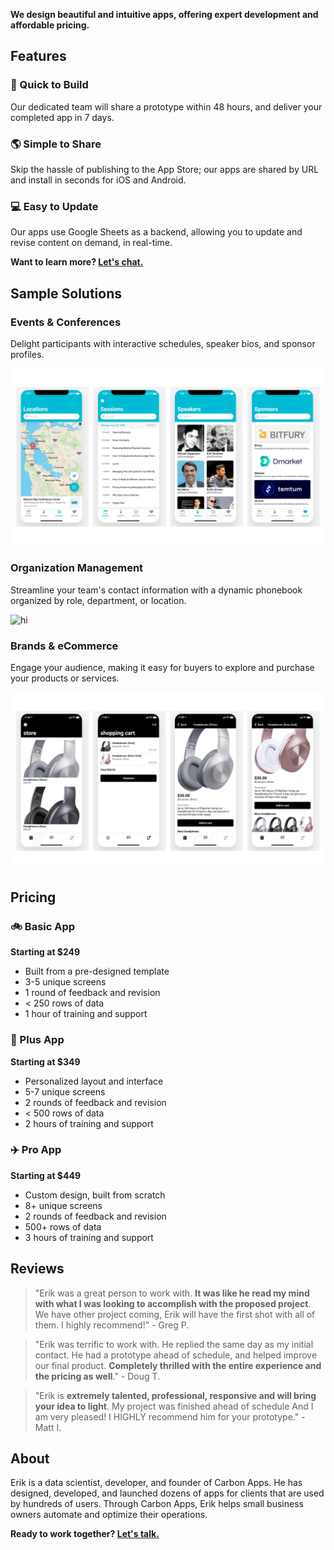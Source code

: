  
**We design beautiful and intuitive apps, offering expert development and affordable pricing.**

## Features

### :rocket: Quick to Build
Our dedicated team will share a prototype within 48 hours, and deliver your completed app in 7 days.

### :earth_americas: Simple to Share
Skip the hassle of publishing to the App Store; our apps are shared by URL and install in seconds for iOS and Android.

### :computer: Easy to Update
Our apps use Google Sheets as a backend, allowing you to update and revise content on demand, in real-time.

**Want to learn more? [Let's chat.](https://forms.gle/QJAyyBAPcWvNzi5u9)**

## Sample Solutions

### Events & Conferences

Delight participants with interactive schedules, speaker bios, and sponsor profiles.

<img src="images/solution_1.png" alt="hi" class="inline"/>

### Organization Management

Streamline your team's contact information with a dynamic phonebook organized by role, department, or location. 

<img src="images/solution_2.png" alt="hi" class="inline"/>

### Brands & eCommerce

Engage your audience, making it easy for buyers to explore and purchase your products or services.

<img src="images/solution_3.png" alt="hi" class="inline"/>

## Pricing

### :bike: Basic App
**Starting at $249**
- Built from a pre-designed template
- 3-5 unique screens
- 1 round of feedback and revision
- < 250 rows of data
- 1 hour of training and support

### :car: Plus App
**Starting at $349**
- Personalized layout and interface
- 5-7 unique screens
- 2 rounds of feedback and revision
- < 500 rows of data
- 2 hours of training and support

### :airplane: Pro App
**Starting at $449**
- Custom design, built from scratch
- 8+ unique screens
- 2 rounds of feedback and revision
- 500+ rows of data
- 3 hours of training and support

## Reviews

> "Erik was a great person to work with. **It was like he read my mind with what I was looking to accomplish with the proposed project**. We have other project coming, Erik will have the first shot with all of them. I highly recommend!" - Greg P.

> "Erik was terrific to work with. He replied the same day as my initial contact. He had a prototype ahead of schedule, and  helped improve our final product. **Completely thrilled with the entire experience and the pricing as well**." - Doug T.

> "Erik is **extremely talented, professional, responsive and will bring your idea to light**. My project was finished ahead of schedule And I am very pleased! I HIGHLY recommend him for your prototype." - Matt I.

## About

Erik is a data scientist, developer, and founder of Carbon Apps. He has designed, developed, and launched dozens of apps for clients that are used by hundreds of users. Through Carbon Apps, Erik helps small business owners automate and optimize their operations.

**Ready to work together? [Let's talk.](https://forms.gle/QJAyyBAPcWvNzi5u9)**
